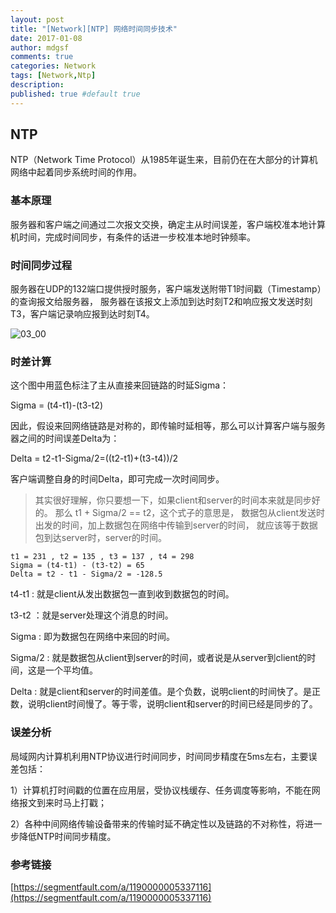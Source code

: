 ```yaml
---
layout: post
title: "[Network][NTP] 网络时间同步技术"
date: 2017-01-08
author: mdgsf
comments: true
categories: Network
tags: [Network,Ntp]
description:
published: true #default true
---
```


## NTP

NTP（Network Time Protocol）从1985年诞生来，目前仍在在大部分的计算机网络中起着同步系统时间的作用。

### 基本原理

服务器和客户端之间通过二次报文交换，确定主从时间误差，客户端校准本地计算机时间，完成时间同步，有条件的话进一步校准本地时钟频率。

### 时间同步过程

服务器在UDP的132端口提供授时服务，客户端发送附带T1时间戳（Timestamp）的查询报文给服务器，
服务器在该报文上添加到达时刻T2和响应报文发送时刻T3，客户端记录响应报到达时刻T4。

<img src="{{ site.url }}/images/2017/01/03_00.png" alt="03_00" />

### 时差计算

这个图中用蓝色标注了主从直接来回链路的时延Sigma：

Sigma = (t4-t1)-(t3-t2)

因此，假设来回网络链路是对称的，即传输时延相等，那么可以计算客户端与服务器之间的时间误差Delta为：

Delta = t2-t1-Sigma/2=((t2-t1)+(t3-t4))/2

客户端调整自身的时间Delta，即可完成一次时间同步。

> 其实很好理解，你只要想一下，如果client和server的时间本来就是同步好的。
> 那么 t1 + Sigma/2 == t2，这个式子的意思是，
> 数据包从client发送时出发的时间，加上数据包在网络中传输到server的时间，
> 就应该等于数据包到达server时，server的时间。

```
t1 = 231 , t2 = 135 , t3 = 137 , t4 = 298
Sigma = (t4-t1) - (t3-t2) = 65
Delta = t2 - t1 - Sigma/2 = -128.5
```

t4-t1 : 就是client从发出数据包一直到收到数据包的时间。

t3-t2 ：就是server处理这个消息的时间。

Sigma : 即为数据包在网络中来回的时间。

Sigma/2 : 就是数据包从client到server的时间，或者说是从server到client的时间，这是一个平均值。

Delta : 就是client和server的时间差值。是个负数，说明client的时间快了。是正数，说明client时间慢了。等于零，说明client和server的时间已经是同步的了。

### 误差分析

局域网内计算机利用NTP协议进行时间同步，时间同步精度在5ms左右，主要误差包括：

1）计算机打时间戳的位置在应用层，受协议栈缓存、任务调度等影响，不能在网络报文到来时马上打戳；

2）各种中间网络传输设备带来的传输时延不确定性以及链路的不对称性，将进一步降低NTP时间同步精度。

### 参考链接

[https://segmentfault.com/a/1190000005337116](https://segmentfault.com/a/1190000005337116)
